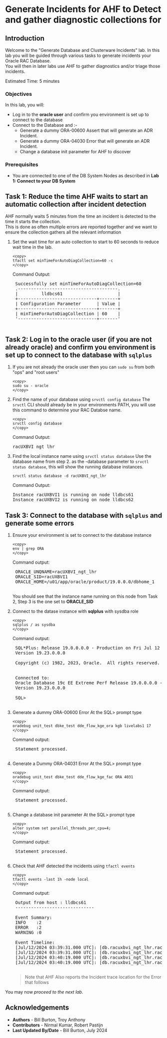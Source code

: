 # Generate Incidents for AHF to Detect and gather diagnostic collections for

## Introduction

Welcome to the "Generate Database and Clusterware Incidents" lab.  In this lab you will be guided through various tasks to generate incidents your Oracle RAC Database.  
You will then in later labs use AHF to gather diagnostics and/or triage those incidents.


Estimated Time: 5 minutes

### Objectives

In this lab, you will:
* Log in to the **oracle user** and confirm you environment is set up to connect to the database
* Connect to the Database and :-
	* Generate a dummy ORA-00600 Assert that will generate an ADR Incident.
	* Generate a dummy ORA-04030 Error that will generate an ADR Incident.
	* Change a database init parameter for AHF to discover


### Prerequisites
- You are connected to one of the DB System Nodes as described in **Lab 1: Connect to your DB System**

## Task 1: Reduce the time AHF waits to start an automatic collection after incident detection
AHF normally waits 5 minutes from the time an incident is detected to the time it starts the collection.  
This is done as often multiple errors are reported together and we want to ensure the collection gathers all the relevant information

1. Set the wait time for an auto collection to start to 60 seconds to reduce wait time in the lab.

	```
	<copy>
	tfactl set minTimeForAutoDiagCollection=60 -c
	</copy>
	```
	Command Output:
	<pre>
	Successfully set minTimeForAutoDiagCollection=60
	.--------------------------------------.
	|         lldbcs61                     |
	+------------------------------+-------+
	| Configuration Parameter      | Value |
	+------------------------------+-------+
	| minTimeForAutoDiagCollection | 60    |
	'------------------------------+-------'
	</pre>

## Task 2: Log in to the oracle user (if you are not already oracle) and confirm you environment is set up to connect to the database with `sqlplus`

1.	If you are not already the oracle user then you can `sudo su` from both "ops" and "root users"

	```
	<copy>
	sudo su - oracle
	</copy>
	```
	

2.	Find the name of your database using `srvctl config database`
	The `srvctl` CLI should already be in your environments PATH, you will use this command to determine your RAC Databse name.

	```
	<copy>
	srvctl config database
	</copy>
	```
	Command Output:
	<pre>
	racUXBVI_ngt_lhr
	</pre>
3.	Find the local instance name using `srvctl status database` 
	Use the database name from step 2. as the -database parameter to `srvctl status database`, this will show the running database instances.

	```
	srvctl status database -d racUXBVI_ngt_lhr
	```
	Command Output:
	<pre>
	Instance racUXBVI1 is running on node lldbcs61
	Instance racUXBVI2 is running on node lldbcs62
	</pre>

## Task 3: Connect to the database with `sqlplus` and generate some errors



1. Ensure your environment is set to connect to the database instance

	```
	<copy>
	env | grep ORA
	</copy>
	```
	Command output:  
	<pre>
	ORACLE_UNQNAME=racUXBVI_ngt_lhr
	ORACLE_SID=racUXBVI1
	ORACLE_HOME=/u01/app/oracle/product/19.0.0.0/dbhome_1	
	</pre>

	You should see that the instance name running on this node from Task 2, Step 3 is the one set to **ORACLE_SID**


2. Connect to the datase instance with **sqlplus** with sysdba role
	```
	<copy>
	sqlplus / as sysdba
	</copy>
	```
	
	Command output:  
	<pre>
	SQL*Plus: Release 19.0.0.0.0 - Production on Fri Jul 12 03:37:16 2024
	Version 19.23.0.0.0

	Copyright (c) 1982, 2023, Oracle.  All rights reserved.


	Connected to:
	Oracle Database 19c EE Extreme Perf Release 19.0.0.0.0 - Production
	Version 19.23.0.0.0

	SQL>
	</pre>
3. Generate a dummy ORA-00600 Error
	At the SQL> prompt type
	```
	<copy>
	oradebug unit_test dbke_test dde_flow_kge_ora kgb livelabs1 17
	</copy>
	```
	Command output:  
	<pre>
	Statement processed.
	</pre>
4. Generate a Dummy ORA-04031 Error
	At the SQL> prompt type
	```
	<copy>
	oradebug unit_test dbke_test dde_flow_kge_fac ORA 4031
	</copy>
	```
	Command output:  
	<pre>
	Statement processed.
	</pre>
5. Change a database init parameter
	At the SQL> prompt type
	```
	<copy>
	alter system set parallel_threads_per_cpu=4;
	</copy>
	```
	Command output:  
	<pre>
	Statement processed.
	</pre>

5. Check that AHF detected the incidents using `tfactl events`  
	
	```
	<copy>
	tfactl events -last 1h -node local
	</copy>
	```
	Command output:  
	<pre>
	Output from host : lldbcs61
	------------------------------

	Event Summary:
	INFO    :2
	ERROR   :2
	WARNING :0

	Event Timeline:
	[Jul/12/2024 03:39:31.000 UTC]: [db.racuxbvi_ngt_lhr.racUXBVI1]: Incident details in: /u01/app/oracle/diag/rdbms/racuxbvi_ngt_lhr/racUXBVI1/incident/incdir_19777/racUXBVI1_ora_6798_i19777.trc
	[Jul/12/2024 03:39:31.000 UTC]: [db.racuxbvi_ngt_lhr.racUXBVI1]: ORA-00600: internal error code, arguments: [kgb], [livelabs1], [17], [], [], [], [], [], [], [], [], []
	[Jul/12/2024 03:40:19.000 UTC]: [db.racuxbvi_ngt_lhr.racUXBVI1]: Incident details in: /u01/app/oracle/diag/rdbms/racuxbvi_ngt_lhr/racUXBVI1/incident/incdir_19778/racUXBVI1_ora_6798_i19778.trc
	[Jul/12/2024 03:40:19.000 UTC]: [db.racuxbvi_ngt_lhr.racUXBVI1]: ORA-04031: unable to allocate  bytes of shared memory (,,,)
	</pre>

	>Note that AHF Also reports the Incident trace location for the Error that follows
	
You may now *proceed to the next lab*.

## Acknowledgements
* **Authors** - Bill Burton, Troy Anthony
* **Contributors** - Nirmal Kumar, Robert Pastijn
* **Last Updated By/Date** - Bill Burton, July 2024
